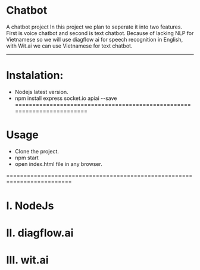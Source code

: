 # Chatbot
A chatbot project
In this project we plan to seperate it into two features. First is voice chatbot and second is text chatbot. Because of lacking NLP for Vietnamese so we will use diagflow ai for speech recognition in English, with Wit.ai we can use Vietnamese for text chatbot.

-------------------------------------------------------------------------------------------------------------------------
# Instalation:
  - Nodejs latest version.
  - npm install express socket.io apiai --save
========================================================================


# Usage 
- Clone the project.
- npm start
- open index.html file in any browser.

=========================================================================
# I. NodeJs
# II. diagflow.ai
# III. wit.ai
